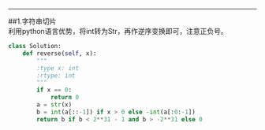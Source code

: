 ---------------------------------------------------------
##1.字符串切片  
利用python语言优势，将int转为Str，再作逆序变换即可，注意正负号。    
```py
class Solution:
    def reverse(self, x):
        """
        :type x: int
        :rtype: int
        """
        if x == 0:
            return 0
        a = str(x)
        b = int(a[::-1]) if x > 0 else -int(a[:0:-1])
        return b if b < 2**31 - 1 and b > -2**31 else 0
```
